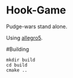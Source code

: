 Hook-Game
=========
Pudge-wars stand alone.

Using [allegro5](http://alleg.sourceforge.net/).

#Building

	mkdir build
	cd build
	cmake ..


